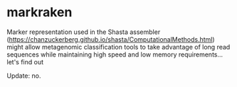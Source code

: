 # markraken

Marker representation used in the Shasta assembler (https://chanzuckerberg.github.io/shasta/ComputationalMethods.html) might allow metagenomic classification tools to take advantage of long read sequences while maintaining high speed and low memory requirements... let's find out

Update: no.
